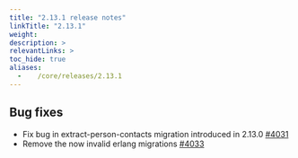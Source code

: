```yaml
---
title: "2.13.1 release notes"
linkTitle: "2.13.1"
weight:
description: >
relevantLinks: >
toc_hide: true
aliases:
  -    /core/releases/2.13.1
---
```


## Bug fixes

- Fix bug in extract-person-contacts migration introduced in 2.13.0 [#4031](https://github.com/medic/cht-core/issues/4031)
- Remove the now invalid erlang migrations [#4033](https://github.com/medic/cht-core/issues/4033)
